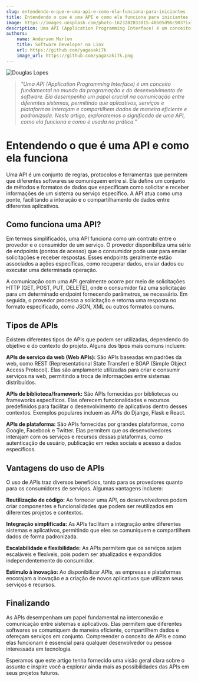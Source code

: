 ```yaml
---
slug: entendendo-o-que-e-uma-api-e-como-ela-funciona-para-iniciantes
title: Entendendo o que é uma API e como ela funciona para iniciantes
image: https://images.unsplash.com/photo-1623282033815-40b05d96c903?ixlib=rb-4.0.3&ixid=M3wxMjA3fDB8MHxwaG90by1wYWdlfHx8fGVufDB8fHx8fA%3D%3D&auto=format&fit=crop&w=1170&q=80
description: Uma API (Application Programming Interface) é um conceito fundamental no mundo da programação e do desenvolvimento de software. Ela desempenha um papel crucial na comunicação entre diferentes sistemas, permitindo que aplicativos, serviços e plataformas interajam e compartilhem dados de maneira eficiente e padronizada.
authors:
    name: Anderson Marlon
    title: Software Developer na Linx
    url: https://github.com/yagasaki7k
    image_url: https://github.com/yagasaki7k.png
---
```


![](https://images.unsplash.com/photo-1623282033815-40b05d96c903?ixlib=rb-4.0.3&ixid=M3wxMjA3fDB8MHxwaG90by1wYWdlfHx8fGVufDB8fHx8fA%3D%3D&auto=format&fit=crop&w=1170&q=80 "Douglas Lopes")

> _"Uma API (Application Programming Interface) é um conceito fundamental no mundo da programação e do desenvolvimento de software. Ela desempenha um papel crucial na comunicação entre diferentes sistemas, permitindo que aplicativos, serviços e plataformas interajam e compartilhem dados de maneira eficiente e padronizada. Neste artigo, exploraremos o significado de uma API, como ela funciona e como é usada na prática."_

# Entendendo o que é uma API e como ela funciona

Uma API é um conjunto de regras, protocolos e ferramentas que permitem que diferentes softwares se comuniquem entre si. Ela define um conjunto de métodos e formatos de dados que especificam como solicitar e receber informações de um sistema ou serviço específico. A API atua como uma ponte, facilitando a interação e o compartilhamento de dados entre diferentes aplicativos.

## Como funciona uma API?

Em termos simplificados, uma API funciona como um contrato entre o provedor e o consumidor de um serviço. O provedor disponibiliza uma série de endpoints (pontos de acesso) que o consumidor pode usar para enviar solicitações e receber respostas. Esses endpoints geralmente estão associados a ações específicas, como recuperar dados, enviar dados ou executar uma determinada operação.

A comunicação com uma API geralmente ocorre por meio de solicitações HTTP (GET, POST, PUT, DELETE), onde o consumidor faz uma solicitação para um determinado endpoint fornecendo parâmetros, se necessário. Em seguida, o provedor processa a solicitação e retorna uma resposta no formato especificado, como JSON, XML ou outros formatos comuns.

## Tipos de APIs

Existem diferentes tipos de APIs que podem ser utilizadas, dependendo do objetivo e do contexto do projeto. Alguns dos tipos mais comuns incluem:

**APIs de serviço da web (Web APIs):** São APIs baseadas em padrões da web, como REST (Representational State Transfer) e SOAP (Simple Object Access Protocol). Elas são amplamente utilizadas para criar e consumir serviços na web, permitindo a troca de informações entre sistemas distribuídos.

**APIs de biblioteca/framework:** São APIs fornecidas por bibliotecas ou frameworks específicos. Elas oferecem funcionalidades e recursos predefinidos para facilitar o desenvolvimento de aplicativos dentro desses contextos. Exemplos populares incluem as APIs do Django, Flask e React.

**APIs de plataforma:** São APIs fornecidas por grandes plataformas, como Google, Facebook e Twitter. Elas permitem que os desenvolvedores interajam com os serviços e recursos dessas plataformas, como autenticação de usuário, publicação em redes sociais e acesso a dados específicos.

## Vantagens do uso de APIs
O uso de APIs traz diversos benefícios, tanto para os provedores quanto para os consumidores de serviços. Algumas vantagens incluem:

**Reutilização de código:** Ao fornecer uma API, os desenvolvedores podem criar componentes e funcionalidades que podem ser reutilizados em diferentes projetos e contextos.

**Integração simplificada:** As APIs facilitam a integração entre diferentes sistemas e aplicativos, permitindo que eles se comuniquem e compartilhem dados de forma padronizada.

**Escalabilidade e flexibilidade:** As APIs permitem que os serviços sejam escaláveis e flexíveis, pois podem ser atualizados e expandidos independentemente do consumidor.

**Estímulo à inovação:** Ao disponibilizar APIs, as empresas e plataformas encorajam a inovação e a criação de novos aplicativos que utilizam seus serviços e recursos.

## Finalizando
As APIs desempenham um papel fundamental na interconexão e comunicação entre sistemas e aplicativos. Elas permitem que diferentes softwares se comuniquem de maneira eficiente, compartilhem dados e ofereçam serviços em conjunto. Compreender o conceito de APIs e como elas funcionam é essencial para qualquer desenvolvedor ou pessoa interessada em tecnologia. 

Esperamos que este artigo tenha fornecido uma visão geral clara sobre o assunto e inspire você a explorar ainda mais as possibilidades das APIs em seus projetos futuros.